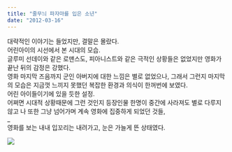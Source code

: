 ```yaml
---
title: "줄무늬 파자마를 입은 소년"
date: "2012-03-16"
---
```


대략적인 이야기는 들었지만, 결말은 몰랐다.  
어린아이의 시선에서 본 시대의 모습.  
글루미 선데이와 같은 로맨스도, 피아니스트와 같은 극적인 상황들은 없었지만 영화가 끝난 뒤의 감정은 강했다.  
영화 마지막 즈음까지 군인 아버지에 대한 느낌은 별로 없었으나, 그래서 그런지 마지막의 모습은 지금껏 느끼지 못했던 복잡한 환경과 의식이 한꺼번에 보였다.  
어린 아이들이기에 있을 듯한 설정.  
어쩌면 시대적 상황때문에 그런 것인지 등장인물 한명이 중간에 사라져도 별로 다루지 않고 나 또한 그냥 넘어가며 계속 영화에 집중하게 되었던 것들,  
\_  
영화를 보는 내내 입꼬리는 내려가고, 눈은 가늘게 뜬 상태였다.  
  
  
![](../photo/2012-03-16-줄무늬_파자마를_입은_소년.jpg)
